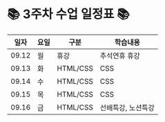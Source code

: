 # 📚 3주차 수업 일정표 📚 

|일자|요일|구분|학습내용
|---|---|---|---|
|09.12|월|휴강|추석연휴 휴강
|09.13|화|HTML/CSS|CSS
|09.14|수|HTML/CSS|CSS
|09.15|목|HTML/CSS|CSS
|09.16|금|HTML/CSS|선배특강, 노션특강

<br>

